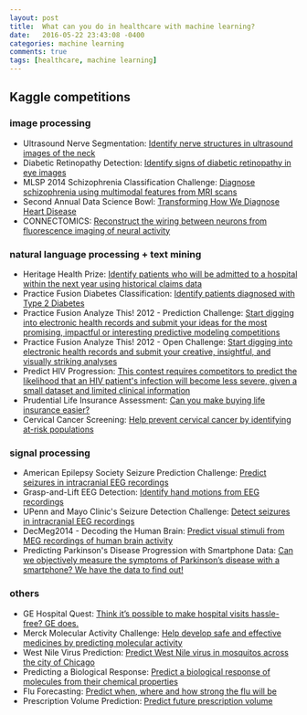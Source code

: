 ```yaml
---
layout: post
title:  What can you do in healthcare with machine learning?
date:   2016-05-22 23:43:08 -0400
categories: machine learning
comments: true
tags: [healthcare, machine learning]
---
```

## Kaggle competitions

### image processing
* Ultrasound Nerve Segmentation: [Identify nerve structures in ultrasound images of the neck][ultrasound]
* Diabetic Retinopathy Detection: [Identify signs of diabetic retinopathy in eye images][diabetic]
* MLSP 2014 Schizophrenia Classification Challenge: [Diagnose schizophrenia using multimodal features from MRI scans][schizophrenia]
* Second Annual Data Science Bowl: [Transforming How We Diagnose Heart Disease][heart]
* CONNECTOMICS: [Reconstruct the wiring between neurons from fluorescence imaging of neural activity][neuron-fluorescence]

### natural language processing + text mining
* Heritage Health Prize: [Identify patients who will be admitted to a hospital within the next year using historical claims data][hospital-next-year]
* Practice Fusion Diabetes Classification: [Identify patients diagnosed with Type 2 Diabetes][diabetes2]
* Practice Fusion Analyze This! 2012 - Prediction Challenge: [Start digging into electronic health records and submit your ideas for the most promising, impactful or interesting predictive modeling competitions][EHR-predict]
* Practice Fusion Analyze This! 2012 - Open Challenge: [Start digging into electronic health records and submit your creative, insightful, and visually striking analyses][EHR-analysis]
* Predict HIV Progression: [This contest requires competitors to predict the likelihood that an HIV patient's infection will become less severe, given a small dataset and limited clinical information][HIV]
* Prudential Life Insurance Assessment: [Can you make buying life insurance easier?][life-insurance]
* Cervical Cancer Screening: [Help prevent cervical cancer by identifying at-risk populations][cervical-cancer]

### signal processing
* American Epilepsy Society Seizure Prediction Challenge: [Predict seizures in intracranial EEG recordings][seizure]
* Grasp-and-Lift EEG Detection: [Identify hand motions from EEG recordings][hand]
* UPenn and Mayo Clinic's Seizure Detection Challenge: [Detect seizures in intracranial EEG recordings][seizure-EEG]
* DecMeg2014 - Decoding the Human Brain: [Predict visual stimuli from MEG recordings of human brain activity][MEG]
* Predicting Parkinson's Disease Progression with Smartphone Data: [Can we objectively measure the symptoms of Parkinson’s disease with a smartphone? We have the data to find out!][Parkinson]

### others
* GE Hospital Quest: [Think it’s possible to make hospital visits hassle-free? GE does.][GE]
* Merck Molecular Activity Challenge: [Help develop safe and effective medicines by predicting molecular activity][molecular]
* West Nile Virus Prediction: [Predict West Nile virus in mosquitos across the city of Chicago][Nile]
* Predicting a Biological Response: [Predict a biological response of molecules from their chemical properties][chemical]
* Flu Forecasting: [Predict when, where and how strong the flu will be][flu]
* Prescription Volume Prediction: [Predict future prescription volume][prescription]


[ultrasound]: https://www.kaggle.com/c/ultrasound-nerve-segmentation
[diabetic]: https://www.kaggle.com/c/diabetic-retinopathy-detection
[schizophrenia]: https://www.kaggle.com/c/mlsp-2014-mri
[heart]: https://www.kaggle.com/c/second-annual-data-science-bowl
[neuron-fluorescence]: https://www.kaggle.com/c/connectomics
[hospital-next-year]: https://www.heritagehealthprize.com/c/hhp
[diabetes2]: https://www.kaggle.com/c/pf2012-diabetes
[EHR-predict]: https://www.kaggle.com/c/pf2012
[EHR-analysis]: https://www.kaggle.com/c/pf2012-at
[HIV]: https://www.kaggle.com/c/hivprogression
[life-insurance]: https://www.kaggle.com/c/prudential-life-insurance-assessment
[cervical-cancer]: https://www.kaggle.com/c/cervical-cancer-screening
[seizure]: https://www.kaggle.com/c/seizure-prediction
[hand]: https://www.kaggle.com/c/grasp-and-lift-eeg-detection
[seizure-EEG]: https://www.kaggle.com/c/seizure-detection
[MEG]: https://www.kaggle.com/c/decoding-the-human-brain
[Parkinson]: https://www.kaggle.com/c/predicting-parkinson-s-disease-progression-with-smartphone-data
[GE]: https://www.gequest.com/c/hospital
[molecular]: https://www.kaggle.com/c/MerckActivity
[Nile]: https://www.kaggle.com/c/predict-west-nile-virus
[chemical]: https://www.kaggle.com/c/bioresponse
[flu]: https://www.kaggle.com/c/genentech-flu-forecasting
[prescription]: https://www.kaggle.com/c/RxVolumePrediction
